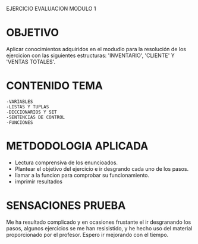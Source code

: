 EJERCICIO EVALUACION MODULO 1
# OBJETIVO
Aplicar conocimientos adquiridos en el modudlo para la resolución de los ejercicion con las siguientes estructuras: 'INVENTARIO', 'CLIENTE' Y 'VENTAS TOTALES'.
 # CONTENIDO TEMA
    -VARIABLES
    -LISTAS Y TUPLAS
    -DICCIONARIOS Y SET
    -SENTENCIAS DE CONTROL
    -FUNCIONES
 # METDODOLOGIA APLICADA
  - Lectura comprensiva de los enuncioados.
  - Plantear el objetivo del ejercicio e ir desgrando cada uno de los pasos.
  - llamar a la funcion para comprobar su funcionamiento.
  - imprimir resultados
# SENSACIONES PRUEBA
Me ha resultado complicado y en ocasiones frustante el ir desgranando los pasos, algunos ejercicios se me han resisistido, y he hecho uso del material proporcionado por el profesor. Espero ir mejorando con el tiempo. 

